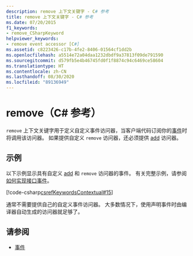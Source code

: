 ```yaml
---
description: remove 上下文关键字 - C# 参考
title: remove 上下文关键字 - C# 参考
ms.date: 07/20/2015
f1_keywords:
- remove_CSharpKeyword
helpviewer_keywords:
- remove event accessor [C#]
ms.assetid: c8223426-c17b-4fe2-8406-01564cf1dd2b
ms.openlocfilehash: a5514e72a04daa1232dbdf9a37813f09de791590
ms.sourcegitcommit: d579fb5e4b46745fd0f1f8874c94c6469ce58604
ms.translationtype: HT
ms.contentlocale: zh-CN
ms.lasthandoff: 08/30/2020
ms.locfileid: "89136949"
---
```

# <a name="remove-c-reference"></a>remove（C# 参考）

`remove` 上下文关键字用于定义自定义事件访问器，当客户端代码订阅你的[事件](event.md)时将调用该访问器。 如果提供自定义 `remove` 访问器，还必须提供 [add](add.md) 访问器。

## <a name="example"></a>示例

以下示例显示具有自定义 [add](add.md) 和 `remove` 访问器的事件。 有关完整示例，请参阅[如何实现接口事件](../../programming-guide/events/how-to-implement-interface-events.md)。

 [!code-csharp[csrefKeywordsContextual#15](~/samples/snippets/csharp/VS_Snippets_VBCSharp/csrefKeywordsContextual/CS/csrefKeywordsContextual.cs#15)]

通常不需要提供自己的自定义事件访问器。 大多数情况下，使用声明事件时由编译器自动生成的访问器就足够了。

## <a name="see-also"></a>请参阅

- [事件](../../programming-guide/events/index.md)
